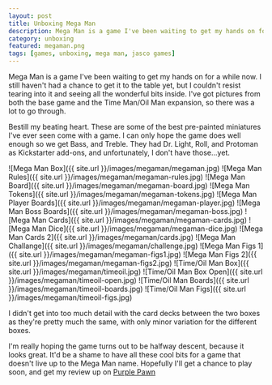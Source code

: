 ```yaml
---
layout: post
title: Unboxing Mega Man
description: Mega Man is a game I've been waiting to get my hands on for a while now. Let's unbox it and see what's inside.
category: unboxing
featured: megaman.png
tags: [games, unboxing, mega man, jasco games]
---
```


Mega Man is a game I've been waiting to get my hands on for a while now. I still haven't had a chance to get it to the table yet, but I couldn't resist tearing into it and seeing all the wonderful bits inside. I've got pictures from both the base game and the Time Man/Oil Man expansion, so there was a lot to go through.

Bestill my beating heart. These are some of the best pre-painted miniatures I've ever seen come with a game. I can only hope the game does well enough so we get Bass, and Treble. They had Dr. Light, Roll, and Protoman as Kickstarter add-ons, and unfortunately, I don't have those...yet.

![Mega Man Box]({{ site.url }}/images/megaman/megaman.jpg)
![Mega Man Rules]({{ site.url }}/images/megaman/megaman-rules.jpg)
![Mega Man Board]({{ site.url }}/images/megaman/megaman-board.jpg)
![Mega Man Tokens]({{ site.url }}/images/megaman/megaman-tokens.jpg)
![Mega Man Player Boards]({{ site.url }}/images/megaman/megaman-player.jpg)
![Mega Man Boss Boards]({{ site.url }}/images/megaman/megaman-boss.jpg)
![Mega Man Cards]({{ site.url }}/images/megaman/megaman-cards.jpg)
![Mega Man Dice]({{ site.url }}/images/megaman/megaman-dice.jpg)
![Mega Man Cards 2]({{ site.url }}/images/megaman/cards.jpg)
![Mega Man Challange]({{ site.url }}/images/megaman/challenge.jpg)
![Mega Man Figs 1]({{ site.url }}/images/megaman/megaman-figs1.jpg)
![Mega Man Figs 2]({{ site.url }}/images/megaman/megaman-figs2.jpg)
![Time/Oil Man Box]({{ site.url }}/images/megaman/timeoil.jpg)
![Time/Oil Man Box Open]({{ site.url }}/images/megaman/timeoil-open.jpg)
![Time/Oil Man Boards]({{ site.url }}/images/megaman/timeoil-boards.jpg)
![Time/Oil Man Figs]({{ site.url }}/images/megaman/timeoil-figs.jpg)

I didn't get into too much detail with the card decks between the two boxes as they're pretty much the same, with only minor variation for the different boxes.

I'm really hoping the game turns out to be halfway descent, because it looks great. It'd be a shame to have all these cool bits for a game that doesn't live up to the Mega Man name. Hopefully I'll get a chance to play soon, and get my review up on [Purple Pawn](http://purplepawn.com)
